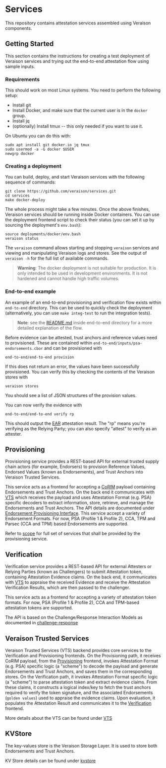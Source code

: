# Services

This repository contains attestation services assembled using Veraison components.

## Getting Started

This section contains the instructions for creating a test deployment of
Veraison services and trying out the end-to-end attestation flow using sample
inputs.

### Requirements

This should work on most Linux systems. You need to perform the following
setup:

- Install git
- Install Docker, and make sure that the current user is in the `docker` group.
- Install jq
- (optionally) Install tmux -- this only needed if you want to use it.

On Ubuntu you can do this with:

    sudo apt install git docker.io jq tmux
    sudo usermod -a -G docker $USER
    newgrp docker

### Creating a deployment

You can build, deploy, and start Veraison services with the following sequence
of commands:

    git clone https://github.com/veraison/services.git
    cd services
    make docker-deploy

The whole process might take a few minutes. Once the above finishes, Veraison
services should be running inside Docker containers. You can use the deployment
frontend script to check their status (you can set it up by sourcing the
deployment's `env.bash`):

    source deployments/docker/env.bash
    veraison status


The `veraison` command allows starting and stopping `veraison` services and
viewing and manipulating Veraison logs and stores. See the output of `veraison
-h` for the full list of available commands.

> **Warning**: The docker deployment is not suitable for production. It is only
> intended to be used in development environments. It is not hardened and
> cannot handle high traffic volumes.


### End-to-end example

An example of an end-to-end provisioning and verification flow exists
within `end-to-end` directory. This can be used to quickly check the
deployment (alternatively, you can use `make integ-test` to run the integration
tests).

> **Note**: see the [README.md](end-to-end/README.md) inside end-to-end
> directory for a more detailed explanation of the flow.

Before evidence can be attested, trust anchors and reference values need to
provisioned. These are contained within
`end-to-end/inputs/psa-endorsements.cbor` and can be provisioned with

    end-to-end/end-to-end provision

If this does not return an error, the values have been successfully
provisioned. You can verify this by checking the contents of the Veraison
stores with

    veraison stores

You should see a list of JSON structures of the provision values.

You can now verify the evidence with

    end-to-end/end-to-end verify rp

This should output the [EAR](https://github.com/thomas-fossati/draft-ear)
attestation result. The "rp" means you're verifying as the Relying Party; you
can also specify "attest" to verify as an attester.

## Provisioning

Provisioning service provides a REST-based API for external trusted supply chain actors (for example, Endorsers) to provision Reference Values, Endorsed Values (known as Endorsements), and Trust Anchors into Veraison Trusted Services.

This service acts as a frontend for accepting a [CoRIM](https://github.com/veraison/corim) payload containing Endorsements and Trust Anchors.
On the back end it communicates with [VTS](#Veraison-Trusted-Services) which receives the payload and uses Attestation Format (e.g. PSA) specific decoders
to extract information, store, retrieve, and manage the Endorsements and Trust Anchors. The API details are documented under [Endorsement Provisioning Interface](https://github.com/veraison/docs/tree/main/api/endorsement-provisioning). This service accept a variety of Endorsement Formats. For now, PSA (Profile 1 & Profile 2), CCA, TPM and 
Parsec (CCA and TPM) based Endorsements are supported.

Refer to [scope](https://github.com/veraison/docs/blob/main/project-overview.md#scope---provisioning) for full set of services that shall be provided by the provisioning service.

## Verification

Verification service provides a REST-based API for external Attesters or Relying Parties (known as Challengers) to submit Attestation token, containing Attestation Evidence claims. On the back end, it communicates with [VTS](#Veraison-Trusted-Services) to appraise the received Evidence and receive the Attestation Verification Results, which are then passed to the challenger.

This service acts as a frontend for accepting a variety of attestation token formats. For now, PSA (Profile 1 & Profile 2), CCA and TPM-based attestation tokens are supported.

The API is based on the Challenge/Response Interaction Models as documented in [challenge-response](https://github.com/veraison/docs/tree/main/api/challenge-response)


## Veraison Trusted Services

Veraison Trusted Services (VTS) backend provides core services to the Verification and Provisioning frontends. On the Provisioning path, it receives CoRIM payload, from the [Provisioning](#Provisioning) frontend, invokes Attestation Format (e.g. PSA) specific logic (a "scheme") to decode the payload and generate Endorsements and Trust Anchors, and saves them in the corresponding stores. On the Verification path, it invokes Attestation Format specific logic (a "scheme") to parse attestation token and extract evidence claims. From these claims, it constructs a logical index/key to fetch the trust anchors required to verify the token signature, and the associated Endorsements (`golden values`) used to appraise the evidence claims. Upon evaluation, it populates the Attestation Result and communicates it to the [Verification](#Verification) frontend.


More details about the VTS can be found under [VTS](https://github.com/veraison/docs/tree/main/architecture/verifier#vts)

## KVStore

The key-values store is the Veraison Storage Layer. It is used to store both Endorsements and Trust Anchors.

KV Store details can be found under [kvstore](https://github.com/veraison/services/tree/migration/kvstore#kv-store)
